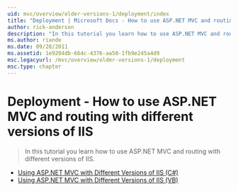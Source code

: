 ```yaml
---
uid: mvc/overview/older-versions-1/deployment/index
title: "Deployment | Microsoft Docs - How to use ASP.NET MVC and routing with different versions of IIS"
author: rick-anderson
description: "In this tutorial you learn how to use ASP.NET MVC and routing with different versions of IIS."
ms.author: riande
ms.date: 09/28/2011
ms.assetid: 1e9204db-664c-4376-aa50-1fb9e245a4d9
msc.legacyurl: /mvc/overview/older-versions-1/deployment
msc.type: chapter
---
```

# Deployment - How to use ASP.NET MVC and routing with different versions of IIS

> In this tutorial you learn how to use ASP.NET MVC and routing with different versions of IIS.

- [Using ASP.NET MVC with Different Versions of IIS (C#)](using-asp-net-mvc-with-different-versions-of-iis-cs.md)
- [Using ASP.NET MVC with Different Versions of IIS (VB)](using-asp-net-mvc-with-different-versions-of-iis-vb.md)
